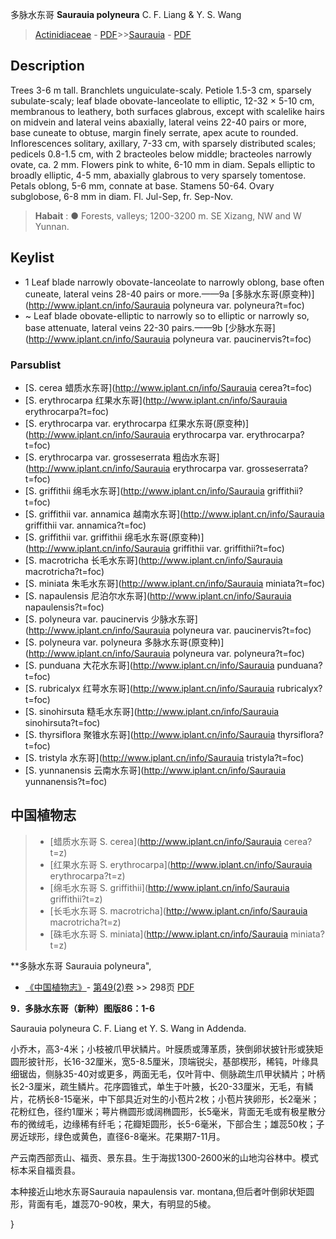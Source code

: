 多脉水东哥 **Saurauia polyneura** C. F. Liang & Y. S. Wang

> [Actinidiaceae](Actinidiaceae-猕猴桃科.md) - [PDF](http://www.iplant.cn/foc/pdf/Actinidiaceae.pdf)>>[Saurauia](http://www.iplant.cn/info/Saurauia?t=foc) - [PDF](http://www.iplant.cn/foc/pdf/Saurauia.pdf)

## Description

Trees 3-6 m tall. Branchlets unguiculate-scaly. Petiole 1.5-3 cm, sparsely subulate-scaly; leaf blade obovate-lanceolate to elliptic, 12-32 × 5-10 cm, membranous to leathery, both surfaces glabrous, except with scalelike hairs on midvein and lateral veins abaxially, lateral veins 22-40 pairs or more, base cuneate to obtuse, margin finely serrate, apex acute to rounded. Inflorescences solitary, axillary, 7-33 cm, with sparsely distributed scales; pedicels 0.8-1.5 cm, with 2 bracteoles below middle; bracteoles narrowly ovate, ca. 2 mm. Flowers pink to white, 6-10 mm in diam. Sepals elliptic to broadly elliptic, 4-5 mm, abaxially glabrous to very sparsely tomentose. Petals oblong, 5-6 mm, connate at base. Stamens 50-64. Ovary subglobose, 6-8 mm in diam. Fl. Jul-Sep, fr. Sep-Nov.


> **Habait** : 
>●  Forests, valleys; 1200-3200 m. SE Xizang, NW and W Yunnan.


## Keylist

* 1 Leaf blade narrowly obovate-lanceolate to narrowly oblong, base often cuneate, lateral veins 28-40 pairs or more.——9a [多脉水东哥(原变种)](http://www.iplant.cn/info/Saurauia polyneura var. polyneura?t=foc)
* ~ Leaf blade obovate-elliptic to narrowly so to elliptic or narrowly so, base attenuate, lateral veins 22-30 pairs.——9b [少脉水东哥](http://www.iplant.cn/info/Saurauia polyneura var. paucinervis?t=foc)

### Parsublist

* [S.  cerea  蜡质水东哥](http://www.iplant.cn/info/Saurauia cerea?t=foc)
* [S.  erythrocarpa  红果水东哥](http://www.iplant.cn/info/Saurauia erythrocarpa?t=foc)
* [S.  erythrocarpa var. erythrocarpa  红果水东哥(原变种)](http://www.iplant.cn/info/Saurauia erythrocarpa var. erythrocarpa?t=foc)
* [S.  erythrocarpa var. grosseserrata  粗齿水东哥](http://www.iplant.cn/info/Saurauia erythrocarpa var. grosseserrata?t=foc)
* [S.  griffithii  绵毛水东哥](http://www.iplant.cn/info/Saurauia griffithii?t=foc)
* [S.  griffithii var. annamica  越南水东哥](http://www.iplant.cn/info/Saurauia griffithii var. annamica?t=foc)
* [S.  griffithii var. griffithii  绵毛水东哥(原变种)](http://www.iplant.cn/info/Saurauia griffithii var. griffithii?t=foc)
* [S.  macrotricha  长毛水东哥](http://www.iplant.cn/info/Saurauia macrotricha?t=foc)
* [S.  miniata  朱毛水东哥](http://www.iplant.cn/info/Saurauia miniata?t=foc)
* [S.  napaulensis  尼泊尔水东哥](http://www.iplant.cn/info/Saurauia napaulensis?t=foc)
* [S.  polyneura var. paucinervis  少脉水东哥](http://www.iplant.cn/info/Saurauia polyneura var. paucinervis?t=foc)
* [S.  polyneura var. polyneura  多脉水东哥(原变种)](http://www.iplant.cn/info/Saurauia polyneura var. polyneura?t=foc)
* [S.  punduana  大花水东哥](http://www.iplant.cn/info/Saurauia punduana?t=foc)
* [S.  rubricalyx  红萼水东哥](http://www.iplant.cn/info/Saurauia rubricalyx?t=foc)
* [S.  sinohirsuta  糙毛水东哥](http://www.iplant.cn/info/Saurauia sinohirsuta?t=foc)
* [S.  thyrsiflora  聚锥水东哥](http://www.iplant.cn/info/Saurauia thyrsiflora?t=foc)
* [S.  tristyla  水东哥](http://www.iplant.cn/info/Saurauia tristyla?t=foc)
* [S.  yunnanensis  云南水东哥](http://www.iplant.cn/info/Saurauia yunnanensis?t=foc)


## 中国植物志

> * [蜡质水东哥  S.  cerea](http://www.iplant.cn/info/Saurauia cerea?t=z)
> * [红果水东哥  S.  erythrocarpa](http://www.iplant.cn/info/Saurauia erythrocarpa?t=z)
> * [绵毛水东哥  S.  griffithii](http://www.iplant.cn/info/Saurauia griffithii?t=z)
> * [长毛水东哥  S.  macrotricha](http://www.iplant.cn/info/Saurauia macrotricha?t=z)
> * [硃毛水东哥  S.  miniata](http://www.iplant.cn/info/Saurauia miniata?t=z)


**多脉水东哥 Saurauia polyneura",


* [《中国植物志》](http://www.iplant.cn/frps)- [第49(2)卷](http://www.iplant.cn/frps/vol/49(2)) >> 298页 [PDF](http://www.iplant.cn/frps/pdf/49(2)/298b.PDF)

**9．多脉水东哥（新种）图版86：1-6**

Saurauia polyneura C. F. Liang et Y. S. Wang in Addenda.

小乔木，高3-4米；小枝被爪甲状鳞片。叶膜质或薄革质，狭倒卵状披针形或狭矩圆形披针形，长16-32厘米，宽5-8.5厘米，顶端锐尖，基部楔形，稀钝，叶缘具细锯齿，侧脉35-40对或更多，两面无毛，仅叶背中、侧脉疏生爪甲状鳞片；叶柄长2-3厘米，疏生鳞片。花序圆锥式，单生于叶腋，长20-33厘米，无毛，有鳞片，花柄长8-15毫米，中下部具近对生的小苞片2枚；小苞片狭卵形，长2毫米；花粉红色，径约1厘米；萼片椭圆形或阔椭圆形，长5毫米，背面无毛或有极星散分布的微绒毛，边缘稀有纤毛；花瓣矩圆形，长5-6毫米，下部合生；雄蕊50枚；子房近球形，绿色或黄色，直径6-8毫米。花果期7-11月。

产云南西部贡山、福贡、景东县。生于海拔1300-2600米的山地沟谷林中。模式标本采自福贡县。

本种接近山地水东哥Saurauia napaulensis var. montana,但后者叶倒卵状矩圆形，背面有毛，雄蕊70-90枚，果大，有明显的5棱。

}